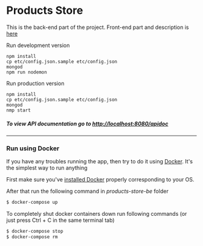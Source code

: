 # Products Store

This is the back-end part of the project. Front-end part and description is [here](https://github.com/yaDaryStil/products-store-ui)


Run development version
```
npm install
cp etc/config.json.sample etc/config.json
mongod
npm run nodemon
```

Run production version
```
npm install
cp etc/config.json.sample etc/config.json
mongod
nmp start
```

##### To view API documentation go to [http://localhost:8080/apidoc](http://localhost:8080/apidoc)

---
### Run using Docker

If you have any troubles running the app, then try to do it using [Docker](https://www.docker.com/). It's the simplest way to run anything

First make sure you've [installed Docker](https://docs.docker.com/engine/installation/#supported-platforms) properly corresponding to your OS.

After that run the following command in *products-store-be* folder

```sh
$ docker-compose up
```

To completely shut docker containers down run following commands (or just press Ctrl + C in the same terminal tab)

```sh
$ docker-compose stop
$ docker-compose rm
```

